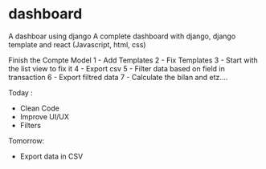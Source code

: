 # dashboard
A dashboar using django
A complete dashboard with django, django template and react (Javascript, html, css)

Finish the Compte Model
1 - Add Templates
2 - Fix Templates
3 - Start with the list view to fix it
4 - Export csv
5 - Filter data based on field in transaction
6 - Export filtred data
7 - Calculate the bilan and etz....


Today : 
- Clean Code
- Improve UI/UX
- Filters

Tomorrow:
- Export data in CSV
